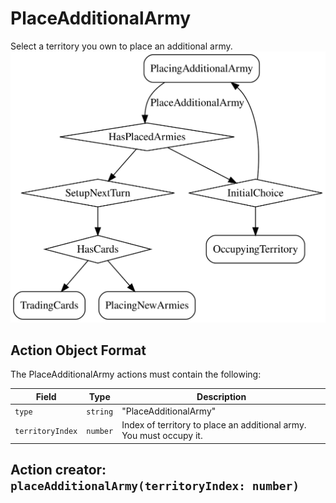

# PlaceAdditionalArmy
Select a territory you own to place an additional army.
![PlaceAdditionalArmy state diagram](placeadditionalarmy.svg)
  

## Action Object Format
The PlaceAdditionalArmy actions must contain the following:

Field        | Type       | Description
------------ | ---------- | -----------
`type`     | `string` | "PlaceAdditionalArmy"
`territoryIndex` | `number` | Index of territory to place an additional army. You must occupy it.


## Action creator: `placeAdditionalArmy(territoryIndex: number)`

  
  